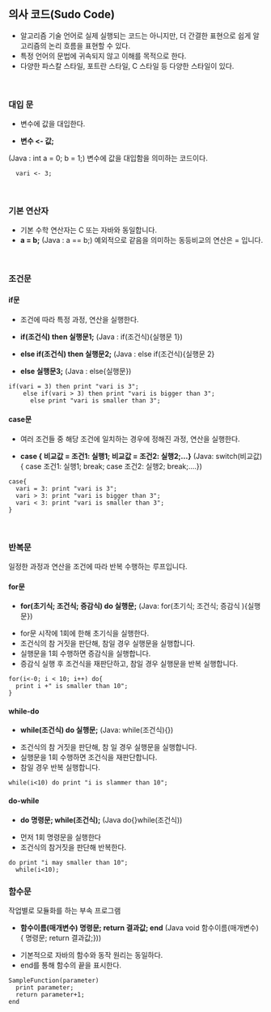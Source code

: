 ## 의사 코드(Sudo Code)
- 알고리즘 기술 언어로 실제 실행되는 코드는 아니지만, 더 간결한 표현으로 쉽게 알고리즘의 논리 흐름을 표현할 수 있다.
- 특정 언어의 문법에 귀속되지 않고 이해를 목적으로 한다.
- 다양한 파스칼 스타일, 포트란 스타일, C 스타일 등 다양한 스타일이 있다.
<br/>

### 대입 문
- 변수에 값을 대입한다.
+ **변수 <- 값;**

(Java : int a = 0; b = 1;)
변수에 값을 대입함을 의미하는 코드이다.
```Sudo
  vari <- 3;
```
<br/>

### 기본 연산자
- 기본 수학 연산자는 C 또는 자바와 동일합니다.
- **a = b;**
(Java : a == b;)
예외적으로 같음을 의미하는 동등비교의 연산은 = 입니다.  
<br/>

### 조건문
#### if문
- 조건에 따라 특정 과정, 연산을 실행한다.
+ **if(조건식) then 실행문1;**
(Java :  if(조건식){실행문 1})
* **else if(조건식) then 실행문2;**
(Java : else if(조건식){실행문 2}
- **else 실행문3;**
(Java : else{실행문})
```Sudo
if(vari = 3) then print "vari is 3";
    else if(vari > 3) then print "vari is bigger than 3";
      else print "vari is smaller than 3";
```
#### case문  
- 여러 조건들 중 해당 조건에 일치하는 경우에 정해진 과정, 연산을 실행한다.
+ **case { 비교값 = 조건1: 실행1; 비교값 = 조건2: 실행2;...}**
(Java: switch(비교값){ case 조건1: 실행1; break; case 조건2: 실행2; break;....})
```Sudo
case{
  vari = 3: print "vari is 3";
  vari > 3: print "vari is bigger than 3";
  vari < 3: print "vari is smaller than 3";
}
```
<br/>

### 반복문
일정한 과정과 연산을 조건에 따라 반복 수행하는 루프입니다.
#### for문
- **for(초기식; 조건식; 증감식) do 실행문;**
(Java: for(초기식; 조건식; 증감식 ){실행문})
+ for문 시작에 1회에 한해 초기식을 실행한다.
+ 조건식의 참 거짓을 판단해, 참일 경우 실행문을 실행합니다.
+ 실행문을 1회 수행하면 증감식을 실행합니다.
+ 증감식 실행 후 조건식을 재판단하고, 참일 경우 실행문을 반복 실행합니다.

```Sudo
for(i<-0; i < 10; i++) do{
  print i +" is smaller than 10";
}
```
#### while-do
- **while(조건식) do 실행문;**
(Java: while(조건식){})
+ 조건식의 참 거짓을 판단해, 참 일 경우 실행문을 실행합니다.
+ 실행문을 1회 수행하면 조건식을 재판단합니다.
+ 참일 경우 반복 실행합니다.
```Sudo
while(i<10) do print "i is slammer than 10";
```

#### do-while
- **do 명령문; while(조건식);**
(Java do{}while(조건식))
+ 먼저 1회 명령문을 실행한다
+ 조건식의 참거짓을 판단해 반복한다.
```Sudo
do print "i may smaller than 10";
  while(i<10);
```

### 함수문
작업별로 모듈화를 하는 부속 프로그램

* **함수이름(매개변수) 명령문; return 결과값; end**
 (Java void 함수이름(매개변수) { 명령문; return 결과값;}))
 - 기본적으로 자바의 함수와 동작 원리는 동일하다.
 - end를 통해 함수의 끝을 표시한다.

```Sudo
SampleFunction(parameter)
  print parameter;
  return parameter+1;
end
```
